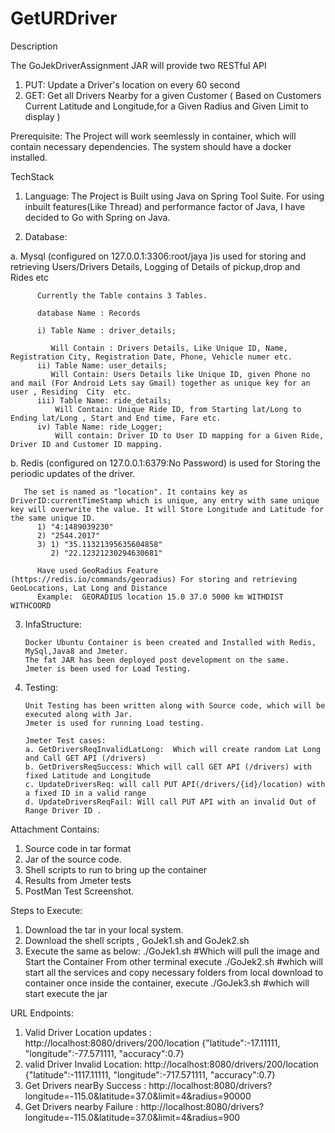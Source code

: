 # GetURDriver

Description
  
  The GoJekDriverAssignment JAR will provide two RESTful API
  1. PUT: Update a Driver's location on every 60 second
  2. GET: Get all Drivers Nearby for a given Customer ( Based on Customers Current Latitude and Longitude,for a Given Radius and Given Limit to display )
  
Prerequisite:
The Project will work seemlessly in container, which will contain necessary dependencies. The system should have a docker installed.

TechStack

1. Language: The Project is Built using Java on Spring Tool Suite. For using inbuilt features(Like Thread) and performance factor    of Java, I have decided to Go with Spring on Java. 

2. Database: 

 a. Mysql (configured on 127.0.0.1:3306:root/jaya )is used for storing and retrieving Users/Drivers Details, Logging of Details of pickup,drop and Rides etc
 
          Currently the Table contains 3 Tables. 
          
          database Name : Records 
          
          i) Table Name : driver_details;
          
             Will Contain : Drivers Details, Like Unique ID, Name, Registration City, Registration Date, Phone, Vehicle numer etc.
          ii) Table Name: user_details;
             Will Contain: Users Details like Unique ID, given Phone no and mail (For Android Lets say Gmail) together as unique key for an user , Residing  City  etc.
          iii) Table Name: ride_details;
              Will Contain: Unique Ride ID, from Starting lat/Long to Ending lat/Long , Start and End time, Fare etc.
          iv) Table Name: ride_Logger;
              Will contain: Driver ID to User ID mapping for a Given Ride, Driver ID and Customer ID mapping.
              
  b. Redis (configured on 127.0.0.1:6379:No Password) is used for Storing the periodic updates of the driver.
  
       The set is named as "location". It contains key as DriverID:currentTimeStamp which is unique, any entry with same unique key will overwrite the value. It will Store Longitude and Latitude for the same unique ID.
          1) "4:1489039230"
          2) "2544.2017"
          3) 1) "35.11321395635604858"
             2) "22.12321230294630681"
             
          Have used GeoRadius Feature (https://redis.io/commands/georadius) For storing and retrieving GeoLocations, Lat Long and Distance 
          Example:  GEORADIUS location 15.0 37.0 5000 km WITHDIST WITHCOORD
          
          
3. InfaStructure: 

       Docker Ubuntu Container is been created and Installed with Redis, MySql,Java8 and Jmeter.
       The fat JAR has been deployed post development on the same.
       Jmeter is been used for Load Testing.
       
4. Testing:

       Unit Testing has been written along with Source code, which will be executed along with Jar.
       Jmeter is used for running Load testing.
       
       Jmeter Test cases: 
       a. GetDriversReqInvalidLatLong:  Which will create random Lat Long and Call GET API (/drivers)
       b. GetDriversReqSuccess: Which will call GET API (/drivers) with fixed Latitude and Longitude
       c. UpdateDriversReq: will call PUT API(/drivers/{id}/location) with a fixed ID in a valid range
       d. UpdateDriversReqFail: Will call PUT API with an invalid Out of Range Driver ID .
       
Attachment Contains:

  1. Source code in tar format
  2. Jar of the source code.
  3. Shell scripts to run to bring up the container
  4. Results from Jmeter tests
  5. PostMan Test Screenshot.


Steps to Execute:

1. Download the tar in your local system.
2. Download the shell scripts , GoJek1.sh and GoJek2.sh
3. Execute the same as below:
  ./GoJek1.sh  #Which will pull the image and Start the Container
  From other terminal execute
  ./GoJek2.sh  #which will start all the services and copy necessary folders from local download to container
   once inside the container,
   execute
   ./GoJek3.sh  #which will start execute the jar

URL Endpoints:

1. Valid Driver Location updates : http://localhost:8080/drivers/200/location {"latitude":-17.11111, "longitude":-77.571111, "accuracy":0.7}
2. valid Driver Invalid Location: http://localhost:8080/drivers/200/location {"latitude":-1117.11111, "longitude":-717.571111, "accuracy":0.7} 
3. Get Drivers nearBy Success :   http://localhost:8080/drivers?longitude=-115.0&latitude=37.0&limit=4&radius=90000
4. Get Drivers nearby Failure :  http://localhost:8080/drivers?longitude=-115.0&latitude=37.0&limit=4&radius=900
  
